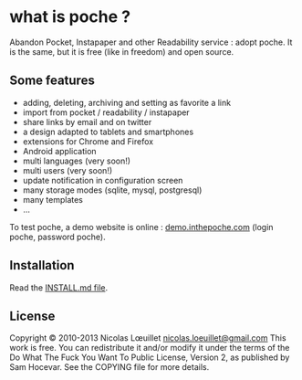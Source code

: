 # what is poche ?
Abandon Pocket, Instapaper and other Readability service : adopt poche. It is the same, but it is free (like in freedom) and open source. 

## Some features

* adding, deleting, archiving and setting as favorite a link
* import from pocket / readability / instapaper
* share links by email and on twitter
* a design adapted to tablets and smartphones
* extensions for Chrome and Firefox
* Android application
* multi languages (very soon!)
* multi users (very soon!)
* update notification in configuration screen
* many storage modes (sqlite, mysql, postgresql)
* many templates
* ...

To test poche, a demo website is online : [demo.inthepoche.com](http://demo.inthepoche.com) (login poche, password poche).

## Installation

Read the [INSTALL.md file](https://github.com/inthepoche/poche/blob/master/INSTALL.md).

## License
Copyright © 2010-2013 Nicolas Lœuillet <nicolas.loeuillet@gmail.com>
This work is free. You can redistribute it and/or modify it under the
terms of the Do What The Fuck You Want To Public License, Version 2,
as published by Sam Hocevar. See the COPYING file for more details.